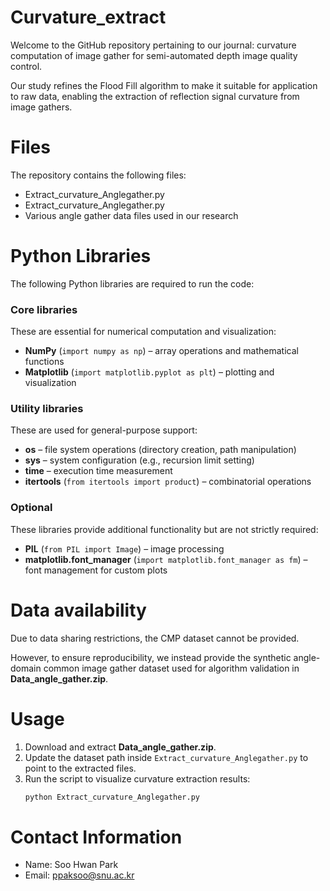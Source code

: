 # Curvature_extract
Welcome to the GitHub repository pertaining to our journal: curvature computation of image gather for semi-automated depth image quality control.

Our study refines the Flood Fill algorithm to make it suitable for application to raw data, enabling the extraction of reflection signal curvature from image gathers.

# Files
The repository contains the following files:
* Extract_curvature_Anglegather.py
* Extract_curvature_Anglegather.py
* Various angle gather data files used in our research

# Python Libraries

The following Python libraries are required to run the code:

### Core libraries
These are essential for numerical computation and visualization:
- **NumPy** (`import numpy as np`) – array operations and mathematical functions  
- **Matplotlib** (`import matplotlib.pyplot as plt`) – plotting and visualization  

### Utility libraries
These are used for general-purpose support:
- **os** – file system operations (directory creation, path manipulation)  
- **sys** – system configuration (e.g., recursion limit setting)  
- **time** – execution time measurement  
- **itertools** (`from itertools import product`) – combinatorial operations  

### Optional
These libraries provide additional functionality but are not strictly required:
- **PIL** (`from PIL import Image`) – image processing  
- **matplotlib.font_manager** (`import matplotlib.font_manager as fm`) – font management for custom plots  

# Data availability
Due to data sharing restrictions, the CMP dataset cannot be provided.

However, to ensure reproducibility, we instead provide the synthetic angle-domain common image gather dataset used for algorithm validation in **Data_angle_gather.zip**.

# Usage
1. Download and extract **Data_angle_gather.zip**.  
2. Update the dataset path inside `Extract_curvature_Anglegather.py` to point to the extracted files.  
3. Run the script to visualize curvature extraction results:
   ```bash
   python Extract_curvature_Anglegather.py

# Contact Information
* Name: Soo Hwan Park
* Email: ppaksoo@snu.ac.kr
